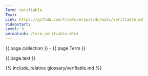 ```yaml
---
Term: verifiable
Text: 
Link: https://github.com/trustoverip/acdc/wiki/verifiable.md
Videostart: 
Level: 3
permalink: /term_verifiable.html
---
```


{{ page.collection }} - {{ page.Term }}

   {{ page.text }}

{% include_relative glossary/verifiable.md %}
